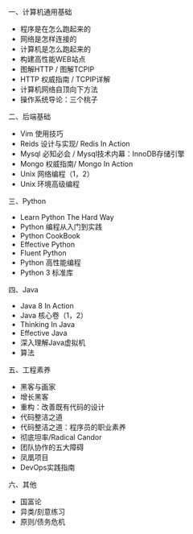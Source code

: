 一、计算机通用基础

* 程序是在怎么跑起来的
* 网络是怎样连接的
* 计算机是怎么跑起来的
* 构建高性能WEB站点
* 图解HTTP / 图解TCPIP
* HTTP 权威指南 / TCPIP详解
* 计算机网络自顶向下方法
* 操作系统导论：三个桃子

二、后端基础

* Vim 使用技巧
* Reids 设计与实现/ Redis In Action
* Mysql 必知必会 / Mysql技术内幕：InnoDB存储引擎
* Mongo 权威指南/ Mongo In Action
* Unix 网络编程（1，2）
* Unix 环境高级编程

三、Python

* Learn Python The Hard Way
* Python 编程从入门到实践
* Python CookBook
* Effective Python
* Fluent Python
* Python 高性能编程
* Python 3 标准库

四、Java

* Java 8 In Action
* Java 核心卷（1，2）
* Thinking In Java
* Effective Java
* 深入理解Java虚拟机
* 算法

五、工程素养

* 黑客与画家
* 增长黑客
* 重构：改善既有代码的设计
* 代码整洁之道
* 代码整洁之道：程序员的职业素养
* 彻底坦率/Radical Candor
* 团队协作的五大障碍
* 凤凰项目
* DevOps实践指南

六、其他

* 国富论
* 异类/刻意练习
* 原则/债务危机